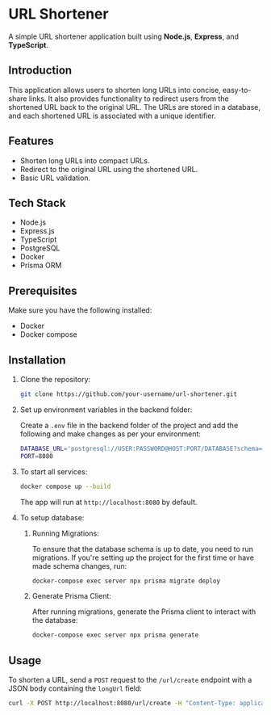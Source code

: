 # URL Shortener

A simple URL shortener application built using **Node.js**, **Express**, and **TypeScript**.

## Introduction

This application allows users to shorten long URLs into concise, easy-to-share links. It also provides functionality to redirect users from the shortened URL back to the original URL. The URLs are stored in a database, and each shortened URL is associated with a unique identifier.

## Features

- Shorten long URLs into compact URLs.
- Redirect to the original URL using the shortened URL.
- Basic URL validation.

## Tech Stack

- Node.js
- Express.js
- TypeScript
- PostgreSQL
- Docker
- Prisma ORM

## Prerequisites

Make sure you have the following installed:

- Docker
- Docker compose

## Installation

1. Clone the repository:

    ```bash
    git clone https://github.com/your-username/url-shortener.git
    ```

2. Set up environment variables in the backend folder:

   Create a `.env` file in the backend folder of the project and add the following and make changes as per your environment:

    ```bash
    DATABASE_URL='postgresql://USER:PASSWORD@HOST:PORT/DATABASE?schema=SCHEMA'
    PORT=8080
    ```

4. To start all services:
    ```bash
    docker compose up --build
    ```

    The app will run at `http://localhost:8080` by default.

5. To setup database:
    
    1. Running Migrations:
        
        To ensure that the database schema is up to date, you need to run migrations. If you're setting up the project for the first time or have made schema changes, run:

        ```bash
        docker-compose exec server npx prisma migrate deploy
        ```

    2. Generate Prisma Client: 
    
        After running migrations, generate the Prisma client to interact with the database:
        ```bash
        docker-compose exec server npx prisma generate
        ```

## Usage

To shorten a URL, send a `POST` request to the `/url/create` endpoint with a JSON body containing the `longUrl` field:

```bash
curl -X POST http://localhost:8080/url/create -H "Content-Type: application/json" -d '{"longUrl": "https://www.example.com"}'
```
